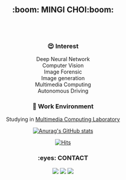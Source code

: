 <h2 align="center"> :boom: MINGI CHOI:boom: </h2> <br>

<div align=center>
<br>

### :heart_eyes: Interest
Deep Neural Network<br>
Computer Vision<br>
Image Forensic<br>
Image generation<br>
Multimedia Computing<br>
Autonomous Driving<br>

### :ghost: Work Environment
Studying in <a href="https://sites.google.com/view/juhouhallym/research?authuser=0" target="_blank"> Multimedia Computing Laboratory</a>


[![Anurag's GitHub stats](https://github-readme-stats.vercel.app/api?username=mingii4922)](https://github.com/mingii4922/github-readme-stats)

[![Hits](https://hits.seeyoufarm.com/api/count/incr/badge.svg?url=https%3A%2F%2Fgithub.com%2Fmingii4922&count_bg=%230313ED&title_bg=%23EF1212&icon=azurefunctions.svg&icon_color=%23E7E7E7&title=Hello+Visitor&edge_flat=false)](https://hits.seeyoufarm.com)                   

<h3 align="center"> :eyes: CONTACT </h3>
<p align="center">

<a href="https://www.notion.so/Contact-Information-3f292e94de0548a5a0384fcb043843b0"><img src="https://img.shields.io/badge/Notion-000000?style=flat-square&logo=Notion&logoColor=white"/></a>     <a href="https://velog.io/@mingii4922"><img src="https://img.shields.io/badge/Velog-3DDC84?style=flat-square&logo=Blogger&logoColor=white"/></a>     <a href="https://www.instagram.com/mmingii.c/"><img src="https://img.shields.io/badge/instagram-E4405F?style=flat-square&logo=Instagram&logoColor=white"/></a>


<!--
**mingii4922/mingii4922** is a ✨ _special_ ✨ repository because its `README.md` (this file) appears on your GitHub profile.

Here are some ideas to get you started:

- 🔭 I’m currently working on ...
- 🌱 I’m currently learning ...
- 👯 I’m looking to collaborate on ...
- 🤔 I’m looking for help with ...
- 💬 Ask me about ...
- 📫 How to reach me: ...
- 😄 Pronouns: ...
- ⚡ Fun fact: ...
-->
